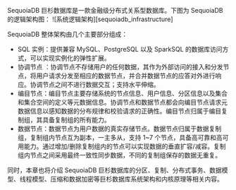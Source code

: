 
SequoiaDB 巨杉数据库是一款金融级分布式关系型数据库。下图为 SequoiaDB 的逻辑架构图：
![系统逻辑架构][sequoiadb_infrastructure]

SequoiaDB 整体架构由几个主要部分组成：

- SQL 实例：提供兼容 MySQL、PostgreSQL 以及 SparkSQL 的数据库访问方式，可以实现实例化的弹性扩展。
- 协调节点 ：协调节点不存储用户的任何数据，其作为外部访问的接入和分发节点，将用户请求分发至相应的数据节点，并合并数据节点的应答对外进行响应。协调节点之间不进行数据交互；支持水平伸缩。
- 编目节点：编目节点主要存储系统的节点信息、用户信息、分区信息以及集合和集合空间的定义等元数据信息。协调节点和数据节点都会向编目节点请求元数据信息以感知数据的分布规律和校验请求的正确性。编目节点归属于编目复制组，其具备复制组的所有能力。
- 数据节点：数据节点为用户数据的真实存储节点。数据节点归属于数据复制组，复制组内节点互为副本，一主多从，支持 1~7 个节点，具备高可靠和高可用能力。通过增加/删除复制组内的节点可以实现数据的垂直扩容/减容。复制组内节点之间采用最终一致性同步数据，不同的复制组保存的数据无重复。

同时，本章也将介绍 SequoiaDB 巨杉数据库的分区、复制、分布式事务、数据模型、线程模型、压缩和数据加密等巨杉数据库系统架构和内核原理等相关内容。



[^_^]:
      本文使用的所有引用和链接
[sequoiadb_infrastructure]:images/Distributed_Engine/Architecture/sequoiadb_infrastructure.jpg
